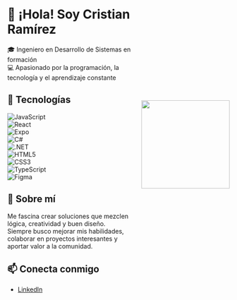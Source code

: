 <div style="display: flex; align-items: center; gap: 20px;">
  <div>

# 👋 ¡Hola! Soy Cristian Ramírez  

🎓 Ingeniero en Desarrollo de Sistemas en formación  
💻 Apasionado por la programación, la tecnología y el aprendizaje constante  

## 🚀 Tecnologías  
![JavaScript](https://img.shields.io/badge/JavaScript-F7DF1E?style=for-the-badge&logo=javascript&logoColor=000)  
![React](https://img.shields.io/badge/React-20232A?style=for-the-badge&logo=react&logoColor=61DAFB)  
![Expo](https://img.shields.io/badge/Expo-000000?style=for-the-badge&logo=expo&logoColor=white)  
![C#](https://img.shields.io/badge/C%23-239120?style=for-the-badge&logo=c-sharp&logoColor=white)  
![.NET](https://img.shields.io/badge/.NET-512BD4?style=for-the-badge&logo=dotnet&logoColor=white)  
![HTML5](https://img.shields.io/badge/HTML5-E34F26?style=for-the-badge&logo=html5&logoColor=white)  
![CSS3](https://img.shields.io/badge/CSS3-1572B6?style=for-the-badge&logo=css3&logoColor=white)  
![TypeScript](https://img.shields.io/badge/TypeScript-007ACC?style=for-the-badge&logo=typescript&logoColor=white)  
![Figma](https://img.shields.io/badge/Figma-F24E1E?style=for-the-badge&logo=figma&logoColor=white)  

## 🌟 Sobre mí  
Me fascina crear soluciones que mezclen lógica, creatividad y buen diseño.  
Siempre busco mejorar mis habilidades, colaborar en proyectos interesantes y aportar valor a la comunidad.  

## 📫 Conecta conmigo  
- [LinkedIn](https://www.linkedin.com/in/cristian-ramirez-0159b525b/)  

  </div>
  <div>
    <img src="https://mediolunatico.wordpress.com/wp-content/uploads/2014/07/edwardelric3.jpg" width="200"/>
  </div>
</div>
